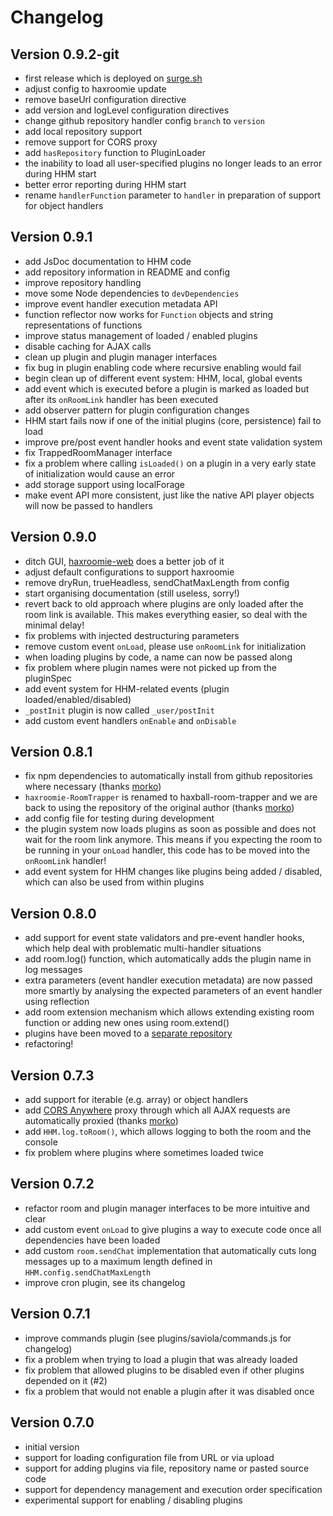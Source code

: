 # Changelog

## Version 0.9.2-git

- first release which is deployed on [surge.sh](https://surge.sh)
- adjust config to haxroomie update
- remove baseUrl configuration directive
- add version and logLevel configuration directives
- change github repository handler config `branch` to `version`
- add local repository support
- remove support for CORS proxy
- add `hasRepository` function to PluginLoader
- the inability to load all user-specified plugins no longer leads to an error
  during HHM start
- better error reporting during HHM start
- rename `handlerFunction` parameter to `handler` in preparation of support for
  object handlers


## Version 0.9.1

- add JsDoc documentation to HHM code
- add repository information in README and config
- improve repository handling
- move some Node dependencies to `devDependencies`
- improve event handler execution metadata API
- function reflector now works for `Function` objects and string
  representations of functions
- improve status management of loaded / enabled plugins
- disable caching for AJAX calls
- clean up plugin and plugin manager interfaces
- fix bug in plugin enabling code where recursive enabling would fail
- begin clean up of different event system: HHM, local, global events
- add event which is executed before a plugin is marked as loaded but
  after its `onRoomLink` handler has been executed
- add observer pattern for plugin configuration changes
- HHM start fails now if one of the initial plugins (core, persistence)
  fail to load
- improve pre/post event handler hooks and event state validation system
- fix TrappedRoomManager interface
- fix a problem where calling `isLoaded()` on a plugin in a very early
  state of initialization would cause an error
- add storage support using localForage
- make event API more consistent, just like the native API player
  objects will now be passed to handlers


## Version 0.9.0

- ditch GUI, [haxroomie-web](https://github.com/morko/haxroomie-web) does a
  better job of it
- adjust default configurations to support haxroomie
- remove dryRun, trueHeadless, sendChatMaxLength from config
- start organising documentation (still useless, sorry!)
- revert back to old approach where plugins are only loaded after the room link
  is available. This makes everything easier, so deal with the minimal delay!
- fix problems with injected destructuring parameters
- remove custom event `onLoad`, please use `onRoomLink` for initialization
- when loading plugins by code, a name can now be passed along
- fix problem where plugin names were not picked up from the pluginSpec
- add event system for HHM-related events (plugin loaded/enabled/disabled)
- `_postInit` plugin is now called `_user/postInit`
- add custom event handlers `onEnable` and `onDisable`

## Version 0.8.1

- fix npm dependencies to automatically install from github repositories where
  necessary (thanks [morko](https://github.com/morko))
- `haxroomie-RoomTrapper` is renamed to haxball-room-trapper and we are back to
  using the repository of the original author (thanks
  [morko](https://github.com/morko))
- add config file for testing during development
- the plugin system now loads plugins as soon as possible and does not wait for
  the room link anymore. This means if you expecting the room to be running in
  your `onLoad` handler, this code has to be moved into the `onRoomLink` handler!
- add event system for HHM changes like plugins being added / disabled, which
  can also be used from within plugins

## Version 0.8.0

- add support for event state validators and pre-event handler hooks, which help
  deal with problematic multi-handler situations
- add room.log() function, which automatically adds the plugin name in log
  messages
- extra parameters (event handler execution metadata) are now passed more
  smartly by analysing the expected parameters of an event handler using
  reflection
- add room extension mechanism which allows extending existing room function or
  adding new ones using room.extend()
- plugins have been moved to a [separate repository](https://github.com/saviola777/hhm-plugins)
- refactoring!

## Version 0.7.3

- add support for iterable (e.g. array) or object handlers
- add [CORS Anywhere](https://github.com/Rob--W/cors-anywhere) proxy through
  which all AJAX requests are automatically proxied (thanks
  [morko](https://github.com/morko))
- add `HHM.log.toRoom()`, which allows logging to both the room and the console
- fix problem where plugins where sometimes loaded twice

## Version 0.7.2

- refactor room and plugin manager interfaces to be more intuitive and clear
- add custom event `onLoad` to give plugins a way to execute code once
  all dependencies have been loaded
- add custom `room.sendChat` implementation that automatically cuts long
  messages up to a maximum length defined in `HHM.config.sendChatMaxLength`
- improve cron plugin, see its changelog

## Version 0.7.1

- improve commands plugin (see plugins/saviola/commands.js for changelog)
- fix a problem when trying to load a plugin that was already loaded
- fix problem that allowed plugins to be disabled even if other plugins depended
  on it (#2)
- fix a problem that would not enable a plugin after it was disabled once


## Version 0.7.0

- initial version
- support for loading configuration file from URL or via upload
- support for adding plugins via file, repository name or pasted source code
- support for dependency management and execution order specification
- experimental support for enabling / disabling plugins
